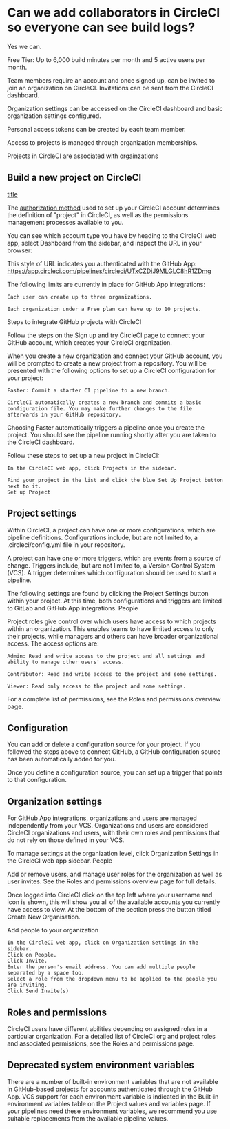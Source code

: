 # Can we add collaborators in CircleCI so everyone can see build logs?

Yes we can.

Free Tier:  Up to 6,000 build minutes per month and 5 active users per month.

Team members require an account and once signed up, can be invited to join an organization on CircleCI. Invitations can be sent from the CircleCI dashboard.

Organization settings can be accessed on the CircleCI dashboard and basic organization settings configured.

Personal access tokens can be created by each team member.

Access to projects is managed through organization memberships.

Projects in CircleCI are associated with orgainzations

## Build a new project on CircleCI

[title](https://www.example.com)

The [authorization method](https://circleci.com/docs/github-apps-integration/) used to set up your CircleCI account determines the definition of "project" in CircleCI, as well as the permissions management processes available to you.

You can see which account type you have by heading to the CircleCI web app, select Dashboard from the sidebar, and inspect the URL in your browser:

This style of URL indicates you authenticated with the GitHub App: https://app.circleci.com/pipelines/circleci/UTxCZDiJ9MLGLC8hR1ZDmg

The following limits are currently in place for GitHub App integrations:

    Each user can create up to three organizations.

    Each organization under a Free plan can have up to 10 projects.

Steps to integrate GitHub projects with CircleCI

Follow the steps on the Sign up and try CircleCI page to connect your GitHub account, which creates your CircleCI organization.

When you create a new organization and connect your GitHub account, you will be prompted to create a new project from a repository. You will be presented with the following options to set up a CircleCI configuration for your project:

    Faster: Commit a starter CI pipeline to a new branch.

    CircleCI automatically creates a new branch and commits a basic configuration file. You may make further changes to the file afterwards in your GitHub repository.

Choosing Faster automatically triggers a pipeline once you create the project. You should see the pipeline running shortly after you are taken to the CircleCI dashboard.

Follow these steps to set up a new project in CircleCI:

    In the CircleCI web app, click Projects in the sidebar.

    Find your project in the list and click the blue Set Up Project button next to it.
    Set up Project

## Project settings

Within CircleCI, a project can have one or more configurations, which are pipeline definitions. Configurations include, but are not limited to, a .circleci/config.yml file in your repository.

A project can have one or more triggers, which are events from a source of change. Triggers include, but are not limited to, a Version Control System (VCS). A trigger determines which configuration should be used to start a pipeline.

The following settings are found by clicking the Project Settings button within your project. At this time, both configurations and triggers are limited to GitLab and GitHub App integrations.
People

Project roles give control over which users have access to which projects within an organization. This enables teams to have limited access to only their projects, while managers and others can have broader organizational access. The access options are:

    Admin: Read and write access to the project and all settings and ability to manage other users' access.

    Contributor: Read and write access to the project and some settings.

    Viewer: Read only access to the project and some settings.

For a complete list of permissions, see the Roles and permissions overview page.

## Configuration

You can add or delete a configuration source for your project. If you followed the steps above to connect GitHub, a GitHub configuration source has been automatically added for you.

Once you define a configuration source, you can set up a trigger that points to that configuration.

## Organization settings

For GitHub App integrations, organizations and users are managed independently from your VCS. Organizations and users are considered CircleCI organizations and users, with their own roles and permissions that do not rely on those defined in your VCS.

To manage settings at the organization level, click Organization Settings in the CircleCI web app sidebar.
People

Add or remove users, and manage user roles for the organization as well as user invites. See the Roles and permissions overview page for full details.

Once logged into CircleCI click on the top left where your username and icon is shown, this will show you all of the available accounts you currently have access to view. At the bottom of the section press the button titled Create New Organisation.

Add people to your organization

    In the CircleCI web app, click on Organization Settings in the sidebar.
    Click on People.
    Click Invite.
    Enter the person's email address. You can add multiple people separated by a space too.
    Select a role from the dropdown menu to be applied to the people you are inviting.
    Click Send Invite(s)

## Roles and permissions

CircleCI users have different abilities depending on assigned roles in a particular organization. For a detailed list of CircleCI org and project roles and associated permissions, see the Roles and permissions page.

## Deprecated system environment variables

There are a number of built-in environment variables that are not available in GitHub-based projects for accounts authenticated through the GitHub App. VCS support for each environment variable is indicated in the Built-in environment variables table on the Project values and variables page. If your pipelines need these environment variables, we recommend you use suitable replacements from the available pipeline values.
